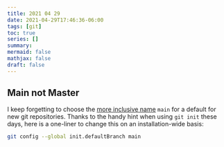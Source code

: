 ```yaml
---
title: 2021 04 29
date: 2021-04-29T17:46:36-06:00
tags: [git]
toc: true
series: []
summary: 
mermaid: false
mathjax: false
draft: false
---
```


## Main not Master

I keep forgetting to choose the [more inclusive name](https://github.com/github/renaming) `main` for a default for new git repositories. Thanks to the handy hint when using `git init` these days, here is a one-liner to change this on an installation-wide basis:

```sh
git config --global init.defaultBranch main
```
